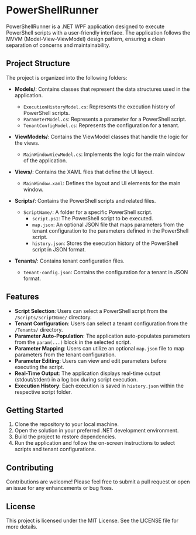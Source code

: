 # PowerShellRunner

PowerShellRunner is a .NET WPF application designed to execute PowerShell scripts with a user-friendly interface. The application follows the MVVM (Model-View-ViewModel) design pattern, ensuring a clean separation of concerns and maintainability.

## Project Structure

The project is organized into the following folders:

- **Models/**: Contains classes that represent the data structures used in the application.
  - `ExecutionHistoryModel.cs`: Represents the execution history of PowerShell scripts.
  - `ParameterModel.cs`: Represents a parameter for a PowerShell script.
  - `TenantConfigModel.cs`: Represents the configuration for a tenant.

- **ViewModels/**: Contains the ViewModel classes that handle the logic for the views.
  - `MainWindowViewModel.cs`: Implements the logic for the main window of the application.

- **Views/**: Contains the XAML files that define the UI layout.
  - `MainWindow.xaml`: Defines the layout and UI elements for the main window.

- **Scripts/**: Contains the PowerShell scripts and related files.
  - `ScriptName/`: A folder for a specific PowerShell script.
    - `script.ps1`: The PowerShell script to be executed.
    - `map.json`: An optional JSON file that maps parameters from the tenant configuration to the parameters defined in the PowerShell script.
    - `history.json`: Stores the execution history of the PowerShell script in JSON format.

- **Tenants/**: Contains tenant configuration files.
  - `tenant-config.json`: Contains the configuration for a tenant in JSON format.

## Features

- **Script Selection**: Users can select a PowerShell script from the `/Scripts/ScriptName/` directory.
- **Tenant Configuration**: Users can select a tenant configuration from the `/Tenants/` directory.
- **Parameter Auto-Population**: The application auto-populates parameters from the `param(...)` block in the selected script.
- **Parameter Mapping**: Users can utilize an optional `map.json` file to map parameters from the tenant configuration.
- **Parameter Editing**: Users can view and edit parameters before executing the script.
- **Real-Time Output**: The application displays real-time output (stdout/stderr) in a log box during script execution.
- **Execution History**: Each execution is saved in `history.json` within the respective script folder.

## Getting Started

1. Clone the repository to your local machine.
2. Open the solution in your preferred .NET development environment.
3. Build the project to restore dependencies.
4. Run the application and follow the on-screen instructions to select scripts and tenant configurations.

## Contributing

Contributions are welcome! Please feel free to submit a pull request or open an issue for any enhancements or bug fixes.

## License

This project is licensed under the MIT License. See the LICENSE file for more details.